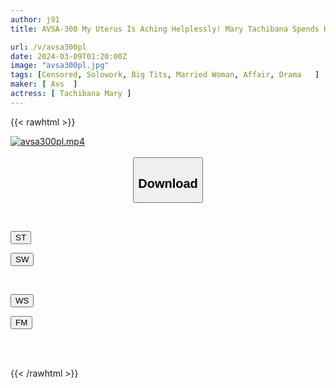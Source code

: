 ```yaml
---
author: j91
title: AVSA-300 My Uterus Is Aching Helplessly! Mary Tachibana Spends Her Days Of Unfaithful Copulation Falling Into Sex Games That Her Husband Doesn't Have.

url: /v/avsa300pl
date: 2024-03-09T01:20:00Z
image: "avsa300pl.jpg"
tags: [Censored, Solowork, Big Tits, Married Woman, Affair, Drama	]
maker: [ Avs  ]
actress: [ Tachibana Mary ]
---
```



{{< rawhtml >}}

<div class="video" data-videoid="1L1rBDXagZFeY7A">
    <a href="javascript:;">
        <img src="/v/avsa300pl/avsa300pl.jpg" width="WIDTH" height="HEIGHT" alt="avsa300pl.mp4" loading="lazy">
    </a>
</div>

<script type="text/javascript" src="https://j91.asia/asset/on-demand-st.js"></script>

<br>
  <link rel="stylesheet" href="https://j91.asia/asset/bs5.css">
  
  <center>
  <button class="btn btn-primary" type="button" data-bs-toggle="collapse" data-bs-target=".multi-collapse" aria-expanded="false" aria-controls="multiCollapseExample1 multiCollapseExample2"><h2>Download</h2></button></center>
</p>
<div class="row">
  <div class="col">
    <div class="collapse multi-collapse" id="multiCollapseExample1">
      <div class="card card-body">
	      	      <br>
<div class="buttons">  
<p><a href="https://streamtape.to/v/1L1rBDXagZFeY7A" target="_blank"><button class="btn-hover color-3"><i class="fa fa-download"></i> ST</button></a></p>
<p><a href="https://cdnwish.com/mmwmza7619vs" target="_blank"><button class="btn-hover color-2"><i class="fa fa-download"></i> SW</button></a></p></div>
    </div>
  </div>
</div>
  <div class="col">
    <div class="collapse multi-collapse" id="multiCollapseExample2">
      <div class="card card-body">
	      <br>
<div class="buttons">
<p><a href="javascript:;"><button class="btn-hover color-9"><i class="fa fa-download"></i> WS</button></a></p>
<p><a href="javascript:;"><button class="btn-hover color-8"><i class="fa fa-download"></i> FM</button></a></p></div>
<br><br>
      </div>
    </div>
  </div>
</div>

{{< /rawhtml >}}
